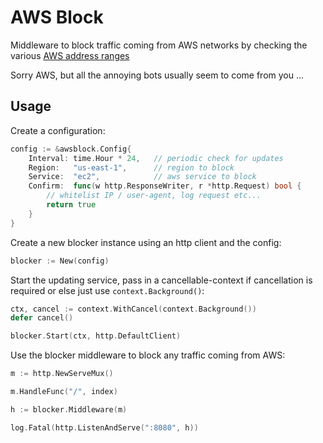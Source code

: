 # AWS Block

Middleware to block traffic coming from AWS networks by checking the various
[AWS address ranges](http://docs.aws.amazon.com/general/latest/gr/aws-ip-ranges.html)

Sorry AWS, but all the annoying bots usually seem to come from you ...

## Usage

Create a configuration:

```go
config := &awsblock.Config{
    Interval: time.Hour * 24,   // periodic check for updates
    Region:   "us-east-1",      // region to block
    Service:  "ec2",            // aws service to block
    Confirm:  func(w http.ResponseWriter, r *http.Request) bool {
        // whitelist IP / user-agent, log request etc...
        return true
    }
}
```

Create a new blocker instance using an http client and the config:

```go
blocker := New(config)
```

Start the updating service, pass in a cancellable-context if cancellation is required
or else just use `context.Background()`:

```go
ctx, cancel := context.WithCancel(context.Background())
defer cancel()

blocker.Start(ctx, http.DefaultClient)
```

Use the blocker middleware to block any traffic coming from AWS:

```go
m := http.NewServeMux()

m.HandleFunc("/", index)

h := blocker.Middleware(m)

log.Fatal(http.ListenAndServe(":8080", h))
```
